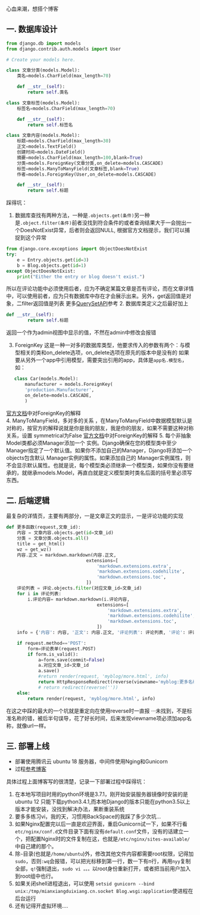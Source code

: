 心血来潮，想搭个博客
<!--more-->

## 一. 数据库设计
```python
from django.db import models
from django.contrib.auth.models import User

# Create your models here.

class 文章分类(models.Model):
    类名=models.CharField(max_length=70)

    def __str__(self):
        return self.类名

class 文章标签(models.Model):
    标签名=models.CharField(max_length=70)

    def __str__(self):
        return self.标签名

class 文章内容(models.Model):
    标题=models.CharField(max_length=30)
    正文=models.TextField()
    创建时间=models.DateField()
    摘要=models.CharField(max_length=100,blank=True)
    分类=models.ForeignKey(文章分类,on_delete=models.CASCADE)
    标签=models.ManyToManyField(文章标签,blank=True)
    作者=models.ForeignKey(User,on_delete=models.CASCADE)

    def __str__(self):
        return self.标题


```
踩得坑：
1. 数据库查找有两种方法，一种是`.objects.get(条件)`另一种是`.object.filter(条件)`前者没找到符合条件的或者查询结果大于一会抛出一个DoesNotExist异常，后者则会返回NULL,
根据官方文档提示，我们可以捕捉到这个异常
```python
from django.core.exceptions import ObjectDoesNotExist
try:
    e = Entry.objects.get(id=3)
    b = Blog.objects.get(id=1)
except ObjectDoesNotExist:
    print("Either the entry or blog doesn't exist.")
```
所以在评论功能中必须使用后者，应为不确定某篇文章是否有评论，而在文章详情中，可以使用前者，应为只有数据库中存在才会展示出来。另外，get返回值是对象，二filter返回值是列表
更多[QuerySetAPI](https://docs.djangoproject.com/zh-hans/2.1/ref/models/querysets/)参考
2. 数据库类定义之后最好加上
```python
def __str__(self):
        return self.标题
```
返回一个作为admin视图中显示的值，不然在admin中修改会报错

3. ForeignKey 这是一种一对多的数据库类型，他要求传入的参数有两个：与模型相关的类和on_delete选项，on_delete选项在原先的版本中是没有的  如果要从另外一个app中引用模型，需要突出引用的app，具体是`app名.模型名`，如：
 ```python
    class Car(models.Model):
        manufacturer = models.ForeignKey(
        'production.Manufacturer',
        on_delete=models.CASCADE,
        )
```
[官方文档](https://docs.djangoproject.com/zh-hans/2.1/ref/models/fields/#django.db.models.ForeignKey)中对ForeignKey的解释  
4.  ManyToManyField，多对多的关系 ，在ManyToManyField中数据模型默认是对称的，按官方的解释说就是你是我的朋友，我是你的朋友，如果不需要这种对称关系，设置 symmetrical为False
[官方文档](https://docs.djangoproject.com/zh-hans/2.1/ref/models/fields/#django.db.models.ManyToManyField)中对ForeignKey的解释
5. 每个非抽象Model类都必须Manager添加一个 实例。Django确保在您的模型类中至少Manager指定了一个默认值。如果你不添加自己的Manager，Django将添加一个objects包含默认 Manager实例的属性。如果添加自己的 Manager实例属性，则不会显示默认属性。也就是说，每个模型类必须继承一个模型类，如果你没有要继承的，就继承models.Model，再直白就是定义模型类时类名后面的括号里必须写东西。


## 二. 后端逻辑
最复杂的详情页，主要有两部分，一是文章正文的显示，一是评论功能的实现
```python
def 更多函数(request,文章_id):
    内容 = 文章内容.objects.get(id=文章_id)
    分类 = 文章分类.objects.all()
    title = get_html()
    wz = get_wz()
    内容.正文 = markdown.markdown(内容.正文,
                              extensions=[
                                  'markdown.extensions.extra',
                                  'markdown.extensions.codehilite',
                                  'markdown.extensions.toc',
                              ])
    评论列表 = 评论.objects.filter(对应文章_id=文章_id)
    for i in 评论列表:
        i.评论内容= markdown.markdown(i.评论内容,
                                  extensions=[
                                      'markdown.extensions.extra',
                                      'markdown.extensions.codehilite',
                                      'markdown.extensions.toc',
                                  ])
    info = {'内容': 内容, '正文': 内容.正文, '评论列表': 评论列表, '评论': 评论表单,'分类':分类,'everyday':title,'wz':wz}

    if request.method=='POST':
        form=评论表单(request.POST)
        if form.is_valid():
            a=form.save(commit=False)
            a.对应文章_id=文章_id
            a.save()
            #return render(request, 'myblog/more.html', info)
            return HttpResponseRedirect(reverse(viewname='myblog:更多名称',args=(文章_id)))
            # return redirect(reverse(''))
    else:
        return render(request, 'myblog/more.html', info)
```
在这之中踩的最大的一个坑就是重定向在使用reverse时一直报 ···未找到，不是标准名称的错，被后半句误导，花了好长时间，后来发现viewname项必须加app名称，就像url一样。

## 三. 部署上线

* 部署使用腾讯云 ubuntu 18 服务器，中间件使用Nging和Gunicorn
* 过程[参考博客](https://www.zmrenwu.com/courses/django-blog-tutorial/materials/15/?comment_page=2#comment-area)

具体过程上面博客写的很清楚，记录一下部署过程中踩得坑：

1. 在本地写项目时用的python环境是3.7.1，刚开始安装服务器镜像时安装的是ubuntu 12 只能下载python3.4.1,而本地Django的版本只能在python3.5以上版本才能安装，没找到解决办法，果断重装系统
2. 要多多练习vi，我的天，习惯用BackSpace的我踩了多少次坑...
3. 如果Nginx配置完以后一直是欢迎界面，重启Gunicorn试一下，如果不行看`etc/nginx/conf.d`文件目录下面有没有`default.conf`文件，没有的话建立一个，把配置Nginx时的文件复制在这，也就是`/etc/nginx/sites-available/`中自己建的那个。
4. 除`~`目录(也就是`/home/ubuntu`)外，修改其他文件内容都需要root权限，记得加`sudo`，否则`:wq`会报错，可以把光标移到第一行，数一下有n行，再用`nyy`复制全部，`q!`强制退出，`sudo vi 。。。`以root身份重新打开，或者把当前用户加入到root组中也行。
5. 如果关闭shell进程退出，可以使用 `setsid gunicorn --bind unix:/tmp/mianxiangduixiang.cn.socket Blog.wsgi:application`使进程在后台运行
6. 还有记得开虚拟环境....